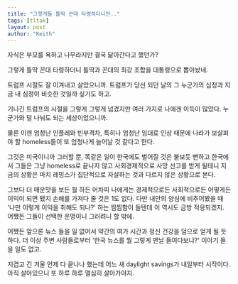 ```yaml
---
title: "그렇게들 틀딱 꼰대 타령하더니만.."
tags: [tltak]
layout: post
author: "Keith"
---
```


자식은 부모를 욕하고 나무라지만 결국 닮아간다고 했던가? 

그렇게 틀딱 꼰대 타령하더니 틀딱과 꼰대의 최강 조합을 대통령으로 뽑아놨네.

트럼프 시절도 잘 이겨내고 살았으니까. 트럼프가 당선 되던 날의 그 누군가의 심정과 지금 내 심정이 비슷한 것일까 싶기도 하고.

기나긴 트럼프의 시절을 그렇게 그렇게 넘겼지만 여러 가지로 나에겐 이득이 많았다. 누군가와 덜 나눠도 되는 세상이었으니까. 

물론 이젠 엄청난 인플레와 빈부격차, 특히나 엄청난 임대료 인상 때문에 나라가 보살펴야 할 homeless들이 또 엄청나게 늘어날 것 같다고 한다.

그것은 미국이니까 그러할 뿐, 똑같은 일이 한국에도 벌어질 것은 불보듯 뻔하고 한국에서 그들은 그냥 homeless로 끝나지 않고 사회경제적으로 사망 선고를 받게 될테니 지금의 상황은 마치 레밍스가 집단적으로 자살하는 것과 다르지 않은 상황으로 본다. 

그보다 더 매운맛을 보든 뭘 하든 어차피 나에게는 경제적으로든 사회적으로든 어떻게든 이익이 되면 됐지 손해를 가져다 줄 것은 1도 없다. 
다만 내안의 양심에 비추어봤을 때 '나만 이렇게 이익을 취해도 되나?' 하는 찜찜함이 들텐데 이 역시도 금방 적응되겠지. 
어쨌든 그들이 선택한 운명이니 그러려니 할 밖에. 

어쨌든 앞으론 뉴스 들을 일 없어서 약간의 여가 시간과 정신 건강을 덤으로 얻게 될 듯 하다. 더 이상 주변 사람들로부터 '한국 뉴스를 뭘 그렇게 맨날 들여다보냐?' 이야기 들을 일도 없고.

지겹고 긴 겨울 언제 다 끝나나 했는데 어느 새 daylight savings가 내일부터 시작이다. 아직 살아있으니 또 하루 하루 열심히 살아가야지.